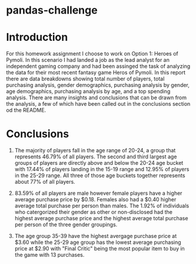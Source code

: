 # pandas-challenge
# Introduction
For this homework assignment I choose to work on Option 1: Heroes of Pymoli. In this scenario I had landed a job as the lead analyst for an independent gaming company and had been assinged the task of analyzing the data for their most recent fantasy game Heros of Pymoli. In this report there are data breakdowns showing total number of players, total purchasing analysis, gender demographics, purchasing analysis by gender, age demographics, purchasing analysis by age, and a top spending analysis. There are many insights and conclusions that can be drawn from the analysis, a few of which have been called out in the conclusions section od the README. 
# Conclusions 
1. The majority of players fall in the age range of 20-24, a group that represents 46.79% of all players. The second and third largest age groups of players are directly above and below the 20-24 age bucket with 17.44% of players landing in the 15-19 range and 12.95% of players in the 25-29 range. All three of those age buckets together represents about 77% of all players. 

2. 83.59% of all players are male however female players have a higher average purchase price by $0.18. Females also had a $0.40 higher average total purchase per person than males. The 1.92% of individuals who catergorized their gender as other or non-disclosed had the highest average purchase price and the highest average total purchase per person of the three gender groupings. 

3. The age group 35-39 have the highest avergage purchase price at $3.60 while the 25-29 age group has the lowest average purchasing price at $2.90 with "Final Critic" being the most popular item to buy in the game with 13 purchases. 
